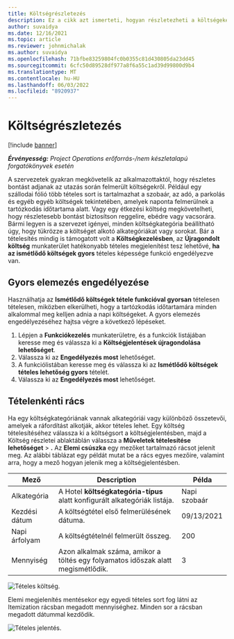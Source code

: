 ```yaml
---
title: Költségrészletezés
description: Ez a cikk azt ismerteti, hogyan részletezheti a költségeket az újragondolt Költség munkaterület használatával.
author: suvaidya
ms.date: 12/16/2021
ms.topic: article
ms.reviewer: johnmichalak
ms.author: suvaidya
ms.openlocfilehash: 71bfbe83259804fc0b0355c81d430805da23dd45
ms.sourcegitcommit: 6cfc50d89528df977a8f6a55c1ad39d99800d9b4
ms.translationtype: MT
ms.contentlocale: hu-HU
ms.lasthandoff: 06/03/2022
ms.locfileid: "8920937"
---
```

# <a name="expense-itemization"></a>Költségrészletezés

[!include [banner](../includes/banner.md)]

_**Érvényesség:** Project Operations erőforrás-/nem készletalapú forgatókönyvek esetén_

A szervezetek gyakran megkövetelik az alkalmazottaktól, hogy részletes bontást adjanak az utazás során felmerült költségekről. Például egy szállodai fólió több tételes sort is tartalmazhat a szobaár, az adó, a parkolás és egyéb egyéb költségek tekintetében, amelyek naponta felmerülnek a tartózkodás időtartama alatt. Vagy egy étkezési költség megkövetelheti, hogy részletesebb bontást biztosítson reggelire, ebédre vagy vacsorára. Bármi legyen is a szervezet igényei, minden költségkategória beállítható úgy, hogy tükrözze a költséget alkotó alkategóriákat vagy sorokat. Bár a tételesítés mindig is támogatott volt a **Költségkezelésben**, az **Újragondolt költség** munkaterület hatékonyabb tételes megjelenítést tesz lehetővé, **ha az ismétlődő költségek gyors** tételes képessége funkció engedélyezve van.  

## <a name="enable-quick-itemization"></a>Gyors elemezés engedélyezése 

Használhatja az **Ismétlődő költségek tétele funkcióval gyorsan** tételesen tételesen, miközben elkerülheti, hogy a tartózkodás időtartamára minden alkalommal meg kelljen adnia a napi költségeket. A gyors elemezés engedélyezéséhez hajtsa végre a következő lépéseket.

1. Lépjen a **Funkciókezelés** munkaterületre, és a funkciók listájában keresse meg és válassza ki a **Költségjelentések újragondolása lehetőséget**. 
2. Válassza ki az **Engedélyezés most** lehetőséget. 
3. A funkciólistában keresse meg és válassza ki az **Ismétlődő költségek tételes lehetőség gyors** tételét.
4. Válassza ki az **Engedélyezés most** lehetőséget. 

## <a name="itemization-grid"></a>Tételenkénti rács 

Ha egy költségkategóriának vannak alkategóriái vagy különböző összetevői, amelyek a ráfordítást alkotják, akkor tételes lehet. Egy költség tételesítéséhez válassza ki a költségsort a költségjelentésben, majd a Költség részletei ablaktáblán válassza a **Műveletek tételesítése** **lehetőséget** > **.** Az **Elemi csúszka** egy mezőket tartalmazó rácsot jelenít meg. Az alábbi táblázat egy példát mutat be a rács egyes mezőire, valamint arra, hogy a mező hogyan jelenik meg a költségjelentésben. 

|     Mező          |     Description                                                                                  |     Példa              |
|--------------------|--------------------------------------------------------------------------------------------------|--------------------------|
|     Alkategória    |     A Hotel **költségkategória-típus** alatt konfigurált alkategóriák listája.             |     Napi szobaár      |
|     Kezdési dátum     |     A költségtétel első felmerülésének dátuma.                                           |     09/13/2021           |
|     Napi árfolyam     |     A költségtételnél felmerült összeg.                                                    |     200                  |
|     Mennyiség       |     Azon alkalmak száma, amikor a töltés egy folyamatos időszak alatt megismétlődik.                       |     3                    |

![Tételes költség.](media/Itemization%20screen%201.png)

Elemi megjelenítés mentésekor egy egyedi tételes sort fog látni az Itemization rácsban megadott mennyiséghez. Minden sor a rácsban megadott dátummal kezdődik.

![Tételes jelentés.](media/Itemization%20screen%202.png)

